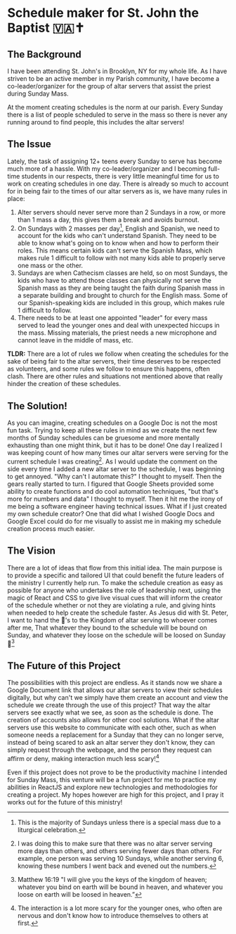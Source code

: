 # Schedule maker for St. John the Baptist 🇻🇦✝️

## The Background
I have been attending St. John's in Brooklyn, NY for my whole life. As I have striven to be an active member in my Parish community, I have become a co-leader/organizer for the group of altar servers that assist the priest during Sunday Mass.

At the moment creating schedules is the norm at our parish. Every Sunday there is a list of people scheduled to serve in the mass so there is never any running around to find people, this includes the altar servers!

## The Issue
Lately, the task of assigning 12+ teens every Sunday to serve has become much more of a hassle. With my co-leader/organizer and I becoming full-time students in our respects, there is very little meaningful time for us to work on creating schedules in one day. There is already so much to account for in being fair to the times of our altar servers as is, we have many rules in place:
1. Alter servers should never serve more than 2 Sundays in a row, or more than 1 mass a day, this gives them a break and avoids burnout.
2. On Sundays with 2 masses per day[^1], English and Spanish, we need to account for the kids who can't understand Spanish. They need to be able to know what's going on to know when and how to perform their roles. This means certain kids can't serve the Spanish Mass, which makes rule 1 difficult to follow with not many kids able to properly serve one mass or the other.
3. Sundays are when Cathecism classes are held, so on most Sundays, the kids who have to attend those classes can physically not serve the Spanish mass as they are being taught the faith during Spanish mass in a separate building and brought to church for the English mass. Some of our Spanish-speaking kids are included in this group, which makes rule 1 difficult to follow.
4. There needs to be at least one appointed "leader" for every mass served to lead the younger ones and deal with unexpected hiccups in the mass. Missing materials, the priest needs a new microphone and cannot leave in the middle of mass, etc.

**TLDR:** There are a lot of rules we follow when creating the schedules for the sake of being fair to the altar servers, their time deserves to be respected as volunteers, and some rules we follow to ensure this happens, often clash. There are other rules and situations not mentioned above that really hinder the creation of these schedules.

## The Solution!
As you can imagine, creating schedules on a Google Doc is not the most fun task. Trying to keep all these rules in mind as we create the next few months of Sunday schedules can be gruesome and more mentally exhausting than one might think, but it has to be done! One day I realized I was keeping count of how many times our altar servers were serving for the current schedule I was creating[^2]. As I would update the comment on the side every time I added a new altar server to the schedule, I was beginning to get annoyed. "Why can't I automate this?" I thought to myself. Then the gears really started to turn. I figured that Google Sheets provided some ability to create functions and do cool automation techniques, "but that's more for numbers and data" I thought to myself. Then it hit me the irony of me being a software engineer having technical issues. What if I just created my own schedule creator? One that did what I wished Google Docs and Google Excel could do for me visually to assist me in making my schedule creation process much easier.

## The Vision
There are a lot of ideas that flow from this initial idea. The main purpose is to provide a specific and tailored UI that could benefit the future leaders of the ministry I currently help run. To make the schedule creation as easy as possible for anyone who undertakes the role of leadership next, using the magic of React and CSS to give live visual cues that will inform the creator of the schedule whether or not they are violating a rule, and giving hints when needed to help create the schedule faster. As Jesus did with St. Peter, I want to hand the 🔑's to the Kingdom of altar serving to whoever comes after me, That whatever they bound to the schedule will be bound on Sunday, and whatever they loose on the schedule will be loosed on Sunday 🤣[^3]

## The Future of this Project
The possibilities with this project are endless. As it stands now we share a Google Document link that allows our altar servers to view their schedules digitally, but why can't we simply have them create an account and view the schedule we create through the use of this project? That way the altar servers see exactly what we see, as soon as the schedule is done. The creation of accounts also allows for other cool solutions. What if the altar servers use this website to communicate with each other, such as when someone needs a replacement for a Sunday that they can no longer serve, instead of being scared to ask an altar server they don't know, they can simply request through the webpage, and the person they request can affirm or deny, making interaction much less scary![^4]

Even if this project does not prove to be the productivity machine I intended for Sunday Mass, this venture will be a fun project for me to practice my abilities in ReactJS and explore new technologies and methodologies for creating a project. My hopes however are high for this project, and I pray it works out for the future of this ministry!

[^1]: This is the majority of Sundays unless there is a special mass due to a liturgical celebration.
[^2]: I was doing this to make sure that there was no altar server serving more days than others, and others serving fewer days than others. For example, one person was serving 10 Sundays, while another serving 6, knowing these numbers I went back and evened out the numbers.
[^3]: Matthew 16:19 "I will give you the keys of the kingdom of heaven; whatever you bind on earth will be bound in heaven, and whatever you loose on earth will be loosed in heaven.”
[^4]: The interaction is a lot more scary for the younger ones, who often are nervous and don't know how to introduce themselves to others at first.
